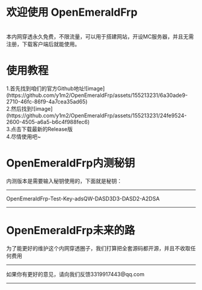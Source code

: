 <h1>欢迎使用  OpenEmeraldFrp</h1><br>
本内网穿透永久免费，不限流量，可以用于搭建网站，开设MC服务器，并且无需注册，下载客户端后就能使用。
<h1>使用教程</h1>
1.首先找到咱们的官方Github地址![image](https://github.com/y1m2/OpenEmeraldFrp/assets/155213231/6a30ade9-2710-46fc-86f9-4a7cea35ad65)<br>
2.然后找到![image](https://github.com/y1m2/OpenEmeraldFrp/assets/155213231/24fe9524-2600-4505-a6a5-b6c4f988fec6)<br>
3.点击下载最新的Release版<br>
4.尽情使用吧~<br>
<h1>OpenEmeraldFrp内测秘钥</h1>
内测版本是需要输入秘钥使用的，下面就是秘钥：<br>
<hr>
OpenEmeraldFrp-Test-Key-adsQW-DASD3D3-DASD2-A2DSA
<hr>
<h1>OpenEmeraldFrp未来的路</h1>
为了能更好的维护这个内网穿透圈子，我们打算把全套源码都开源，并且不收取任何费用<br>
<hr>
如果你有更好的意见，请向我们反馈3319917443@qq.com
<hr>
